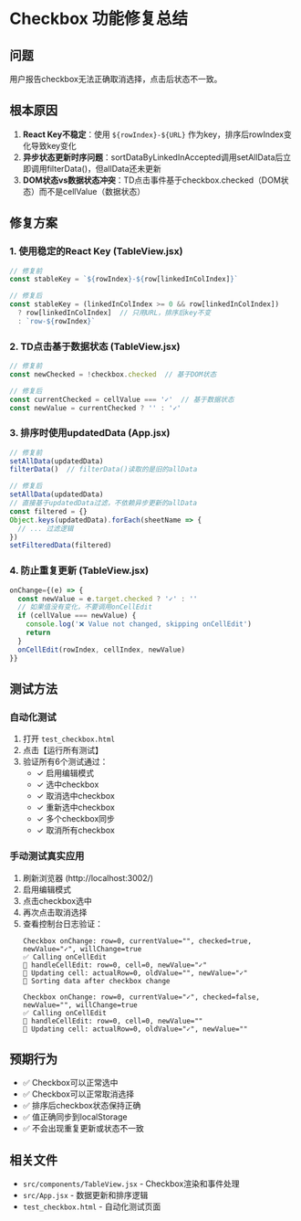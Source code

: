 # Checkbox 功能修复总结

## 问题
用户报告checkbox无法正确取消选择，点击后状态不一致。

## 根本原因
1. **React Key不稳定**：使用 `${rowIndex}-${URL}` 作为key，排序后rowIndex变化导致key变化
2. **异步状态更新时序问题**：sortDataByLinkedInAccepted调用setAllData后立即调用filterData()，但allData还未更新
3. **DOM状态vs数据状态冲突**：TD点击事件基于checkbox.checked（DOM状态）而不是cellValue（数据状态）

## 修复方案

### 1. 使用稳定的React Key (TableView.jsx)
```javascript
// 修复前
const stableKey = `${rowIndex}-${row[linkedInColIndex]}`

// 修复后
const stableKey = (linkedInColIndex >= 0 && row[linkedInColIndex]) 
  ? row[linkedInColIndex]  // 只用URL，排序后key不变
  : `row-${rowIndex}`
```

### 2. TD点击基于数据状态 (TableView.jsx)
```javascript
// 修复前
const newChecked = !checkbox.checked  // 基于DOM状态

// 修复后
const currentChecked = cellValue === '✓'  // 基于数据状态
const newValue = currentChecked ? '' : '✓'
```

### 3. 排序时使用updatedData (App.jsx)
```javascript
// 修复前
setAllData(updatedData)
filterData()  // filterData()读取的是旧的allData

// 修复后
setAllData(updatedData)
// 直接基于updatedData过滤，不依赖异步更新的allData
const filtered = {}
Object.keys(updatedData).forEach(sheetName => {
  // ... 过滤逻辑
})
setFilteredData(filtered)
```

### 4. 防止重复更新 (TableView.jsx)
```javascript
onChange={(e) => {
  const newValue = e.target.checked ? '✓' : ''
  // 如果值没有变化，不要调用onCellEdit
  if (cellValue === newValue) {
    console.log('❌ Value not changed, skipping onCellEdit')
    return
  }
  onCellEdit(rowIndex, cellIndex, newValue)
}}
```

## 测试方法

### 自动化测试
1. 打开 `test_checkbox.html`
2. 点击【运行所有测试】
3. 验证所有6个测试通过：
   - ✓ 启用编辑模式
   - ✓ 选中checkbox
   - ✓ 取消选中checkbox
   - ✓ 重新选中checkbox
   - ✓ 多个checkbox同步
   - ✓ 取消所有checkbox

### 手动测试真实应用
1. 刷新浏览器 (http://localhost:3002/)
2. 启用编辑模式
3. 点击checkbox选中
4. 再次点击取消选择
5. 查看控制台日志验证：
   ```
   Checkbox onChange: row=0, currentValue="", checked=true, newValue="✓", willChange=true
   ✅ Calling onCellEdit
   📝 handleCellEdit: row=0, cell=0, newValue="✓"
   💾 Updating cell: actualRow=0, oldValue="", newValue="✓"
   🔄 Sorting data after checkbox change
   
   Checkbox onChange: row=0, currentValue="✓", checked=false, newValue="", willChange=true
   ✅ Calling onCellEdit
   📝 handleCellEdit: row=0, cell=0, newValue=""
   💾 Updating cell: actualRow=0, oldValue="✓", newValue=""
   ```

## 预期行为
- ✅ Checkbox可以正常选中
- ✅ Checkbox可以正常取消选择
- ✅ 排序后checkbox状态保持正确
- ✅ 值正确同步到localStorage
- ✅ 不会出现重复更新或状态不一致

## 相关文件
- `src/components/TableView.jsx` - Checkbox渲染和事件处理
- `src/App.jsx` - 数据更新和排序逻辑
- `test_checkbox.html` - 自动化测试页面
